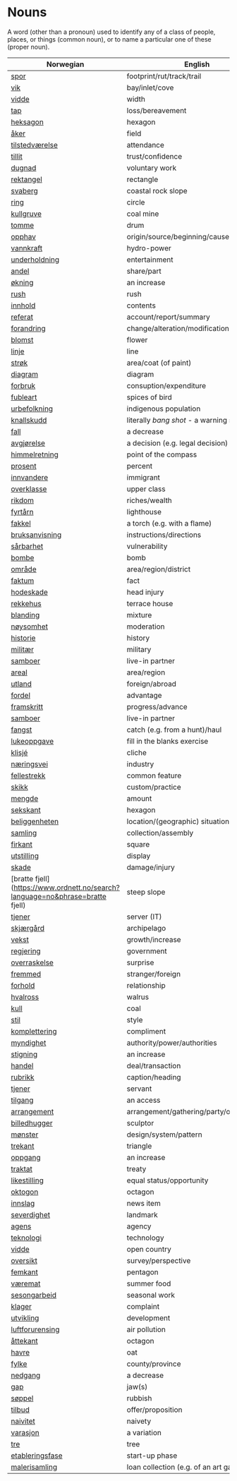 # Nouns

A word (other than a pronoun) used to identify any of a class of people, places, or things (common noun), or to name a particular one of these (proper noun).

| Norwegian | English | Gender |
| --- | --- | --- |
| [spor](https://www.ordnett.no/search?language=no&phrase=spor) | footprint/rut/track/trail | i |
| [vik](https://www.ordnett.no/search?language=no&phrase=vik) | bay/inlet/cove | m |
| [vidde](https://www.ordnett.no/search?language=no&phrase=vidde) | width | m/f |
| [tap](https://www.ordnett.no/search?language=no&phrase=tap) | loss/bereavement | i |
| [heksagon](https://www.ordnett.no/search?language=no&phrase=heksagon) | hexagon | m |
| [åker](https://www.ordnett.no/search?language=no&phrase=åker) | field | m |
| [tilstedværelse](https://www.ordnett.no/search?language=no&phrase=tilstedværelse) | attendance | i |
| [tillit](https://www.ordnett.no/search?language=no&phrase=tillit) | trust/confidence | m |
| [dugnad](https://www.ordnett.no/search?language=no&phrase=dugnad) | voluntary work | m |
| [rektangel](https://www.ordnett.no/search?language=no&phrase=rektangel) | rectangle | i |
| [svaberg](https://www.ordnett.no/search?language=no&phrase=svaberg) | coastal rock slope | i |
| [ring](https://www.ordnett.no/search?language=no&phrase=ring) | circle | m |
| [kullgruve](https://www.ordnett.no/search?language=no&phrase=kullgruve) | coal mine | m |
| [tomme](https://www.ordnett.no/search?language=no&phrase=tomme) | drum | m |
| [opphav](https://www.ordnett.no/search?language=no&phrase=opphav) | origin/source/beginning/cause | i |
| [vannkraft](https://www.ordnett.no/search?language=no&phrase=vannkraft) | hydro-power | m |
| [underholdning](https://www.ordnett.no/search?language=no&phrase=underholdning) | entertainment | m |
| [andel](https://www.ordnett.no/search?language=no&phrase=andel) | share/part | m |
| [økning](https://www.ordnett.no/search?language=no&phrase=økning) | an increase | m |
| [rush](https://www.ordnett.no/search?language=no&phrase=rush) | rush | i |
| [innhold](https://www.ordnett.no/search?language=no&phrase=innhold) | contents | i |
| [referat](https://www.ordnett.no/search?language=no&phrase=referat) | account/report/summary | i |
| [forandring](https://www.ordnett.no/search?language=no&phrase=forandring) | change/alteration/modification | m |
| [blomst](https://www.ordnett.no/search?language=no&phrase=blomst) | flower | m |
| [linje](https://www.ordnett.no/search?language=no&phrase=linje) | line | m |
| [strøk](https://www.ordnett.no/search?language=no&phrase=strøk) | area/coat (of paint) | i |
| [diagram](https://www.ordnett.no/search?language=no&phrase=diagram) | diagram | i |
| [forbruk](https://www.ordnett.no/search?language=no&phrase=forbruk) | consuption/expenditure | i |
| [fubleart](https://www.ordnett.no/search?language=no&phrase=fubleart) | spices of bird | m/f |
| [urbefolkning](https://www.ordnett.no/search?language=no&phrase=urbefolkning) | indigenous population | m |
| [knallskudd](https://www.ordnett.no/search?language=no&phrase=knallskudd) | literally _bang shot_ - a warning shot gun | i |
| [fall](https://www.ordnett.no/search?language=no&phrase=fall) | a decrease | i |
| [avgjørelse](https://www.ordnett.no/search?language=no&phrase=avgjørelse) | a decision (e.g. legal decision) | m |
| [himmelretning](https://www.ordnett.no/search?language=no&phrase=himmelretning) | point of the compass | m |
| [prosent](https://www.ordnett.no/search?language=no&phrase=prosent) | percent | m |
| [innvandere](https://www.ordnett.no/search?language=no&phrase=innvandere) | immigrant | m |
| [overklasse](https://www.ordnett.no/search?language=no&phrase=overklasse) | upper class | m |
| [rikdom](https://www.ordnett.no/search?language=no&phrase=rikdom) | riches/wealth | m |
| [fyrtårn](https://www.ordnett.no/search?language=no&phrase=fyrtårn) | lighthouse | i |
| [fakkel](https://www.ordnett.no/search?language=no&phrase=fakkel) | a torch (e.g. with a flame) | m |
| [bruksanvisning](https://www.ordnett.no/search?language=no&phrase=bruksanvisning) | instructions/directions | m |
| [sårbarhet](https://www.ordnett.no/search?language=no&phrase=sårbarhet) | vulnerability | m |
| [bombe](https://www.ordnett.no/search?language=no&phrase=bombe) | bomb | m |
| [område](https://www.ordnett.no/search?language=no&phrase=område) | area/region/district | i |
| [faktum](https://www.ordnett.no/search?language=no&phrase=faktum) | fact | i |
| [hodeskade](https://www.ordnett.no/search?language=no&phrase=hodeskade) | head injury | m |
| [rekkehus](https://www.ordnett.no/search?language=no&phrase=rekkehus) | terrace house | i |
| [blanding](https://www.ordnett.no/search?language=no&phrase=blanding) | mixture | m |
| [nøysomhet](https://www.ordnett.no/search?language=no&phrase=nøysomhet) | moderation | m |
| [historie](https://www.ordnett.no/search?language=no&phrase=historie) | history | m/f |
| [militær](https://www.ordnett.no/search?language=no&phrase=militær) | military | m |
| [samboer](https://www.ordnett.no/search?language=no&phrase=samboer) | live-in partner | m |
| [areal](https://www.ordnett.no/search?language=no&phrase=areal) | area/region | i |
| [utland](https://www.ordnett.no/search?language=no&phrase=utland) | foreign/abroad | m |
| [fordel](https://www.ordnett.no/search?language=no&phrase=fordel) | advantage | m |
| [framskritt](https://www.ordnett.no/search?language=no&phrase=framskritt) | progress/advance | i |
| [samboer](https://www.ordnett.no/search?language=no&phrase=samboer) | live-in partner | m |
| [fangst](https://www.ordnett.no/search?language=no&phrase=fangst) | catch (e.g. from a hunt)/haul | m |
| [lukeoppgave](https://www.ordnett.no/search?language=no&phrase=lukeoppgave) | fill in the blanks exercise | m |
| [klisjé](https://www.ordnett.no/search?language=no&phrase=klisjé) | cliche | m |
| [næringsvei](https://www.ordnett.no/search?language=no&phrase=næringsvei) | industry | m |
| [fellestrekk](https://www.ordnett.no/search?language=no&phrase=fellestrekk) | common feature | i |
| [skikk](https://www.ordnett.no/search?language=no&phrase=skikk) | custom/practice | m |
| [mengde](https://www.ordnett.no/search?language=no&phrase=mengde) | amount | m |
| [sekskant](https://www.ordnett.no/search?language=no&phrase=sekskant) | hexagon | m |
| [beliggenheten](https://www.ordnett.no/search?language=no&phrase=beliggenheten) | location/(geographic) situation | m/f |
| [samling](https://www.ordnett.no/search?language=no&phrase=samling) | collection/assembly | m |
| [firkant](https://www.ordnett.no/search?language=no&phrase=firkant) | square | m |
| [utstilling](https://www.ordnett.no/search?language=no&phrase=utstilling) | display | m |
| [skade](https://www.ordnett.no/search?language=no&phrase=skade) | damage/injury | m |
| [bratte fjell](https://www.ordnett.no/search?language=no&phrase=bratte fjell) | steep slope | m |
| [tjener](https://www.ordnett.no/search?language=no&phrase=tjener) | server (IT) | m |
| [skjærgård](https://www.ordnett.no/search?language=no&phrase=skjærgård) | archipelago | m |
| [vekst](https://www.ordnett.no/search?language=no&phrase=vekst) | growth/increase | m |
| [regjering](https://www.ordnett.no/search?language=no&phrase=regjering) | government | m |
| [overraskelse](https://www.ordnett.no/search?language=no&phrase=overraskelse) | surprise | m |
| [fremmed](https://www.ordnett.no/search?language=no&phrase=fremmed) | stranger/foreign | m |
| [forhold](https://www.ordnett.no/search?language=no&phrase=forhold) | relationship | i |
| [hvalross](https://www.ordnett.no/search?language=no&phrase=hvalross) | walrus | m |
| [kull](https://www.ordnett.no/search?language=no&phrase=kull) | coal | i |
| [stil](https://www.ordnett.no/search?language=no&phrase=stil) | style | m |
| [komplettering](https://www.ordnett.no/search?language=no&phrase=komplettering) | compliment | m |
| [myndighet](https://www.ordnett.no/search?language=no&phrase=myndighet) | authority/power/authorities | m |
| [stigning](https://www.ordnett.no/search?language=no&phrase=stigning) | an increase | m |
| [handel](https://www.ordnett.no/search?language=no&phrase=handel) | deal/transaction | m |
| [rubrikk](https://www.ordnett.no/search?language=no&phrase=rubrikk) | caption/heading | m |
| [tjener](https://www.ordnett.no/search?language=no&phrase=tjener) | servant | m |
| [tilgang](https://www.ordnett.no/search?language=no&phrase=tilgang) | an access | i |
| [arrangement](https://www.ordnett.no/search?language=no&phrase=arrangement) | arrangement/gathering/party/organisation | i |
| [billedhugger](https://www.ordnett.no/search?language=no&phrase=billedhugger) | sculptor | m |
| [mønster](https://www.ordnett.no/search?language=no&phrase=mønster) | design/system/pattern | i |
| [trekant](https://www.ordnett.no/search?language=no&phrase=trekant) | triangle | m |
| [oppgang](https://www.ordnett.no/search?language=no&phrase=oppgang) | an increase | m |
| [traktat](https://www.ordnett.no/search?language=no&phrase=traktat) | treaty | m |
| [likestilling](https://www.ordnett.no/search?language=no&phrase=likestilling) | equal status/opportunity | m |
| [oktogon](https://www.ordnett.no/search?language=no&phrase=oktogon) | octagon | m |
| [innslag](https://www.ordnett.no/search?language=no&phrase=innslag) | news item | i |
| [severdighet](https://www.ordnett.no/search?language=no&phrase=severdighet) | landmark | m |
| [agens](https://www.ordnett.no/search?language=no&phrase=agens) | agency | m |
| [teknologi](https://www.ordnett.no/search?language=no&phrase=teknologi) | technology | m |
| [vidde](https://www.ordnett.no/search?language=no&phrase=vidde) | open country | m |
| [oversikt](https://www.ordnett.no/search?language=no&phrase=oversikt) | survey/perspective | m |
| [femkant](https://www.ordnett.no/search?language=no&phrase=femkant) | pentagon | m |
| [væremat](https://www.ordnett.no/search?language=no&phrase=væremat) | summer food | m |
| [sesongarbeid](https://www.ordnett.no/search?language=no&phrase=sesongarbeid) | seasonal work | i |
| [klager](https://www.ordnett.no/search?language=no&phrase=klager) | complaint | m |
| [utvikling](https://www.ordnett.no/search?language=no&phrase=utvikling) | development | m |
| [luftforurensing](https://www.ordnett.no/search?language=no&phrase=luftforurensing) | air pollution | m |
| [åttekant](https://www.ordnett.no/search?language=no&phrase=åttekant) | octagon | m |
| [havre](https://www.ordnett.no/search?language=no&phrase=havre) | oat | m |
| [fylke](https://www.ordnett.no/search?language=no&phrase=fylke) | county/province | i |
| [nedgang](https://www.ordnett.no/search?language=no&phrase=nedgang) | a decrease | m |
| [gap](https://www.ordnett.no/search?language=no&phrase=gap) | jaw(s) | m |
| [søppel](https://www.ordnett.no/search?language=no&phrase=søppel) | rubbish | i |
| [tilbud](https://www.ordnett.no/search?language=no&phrase=tilbud) | offer/proposition | i |
| [naivitet](https://www.ordnett.no/search?language=no&phrase=naivitet) | naivety | m |
| [varasjon](https://www.ordnett.no/search?language=no&phrase=varasjon) | a variation | m |
| [tre](https://www.ordnett.no/search?language=no&phrase=tre) | tree | i |
| [etableringsfase](https://www.ordnett.no/search?language=no&phrase=etableringsfase) | start-up phase | m |
| [malerisamling](https://www.ordnett.no/search?language=no&phrase=malerisamling) | loan collection (e.g. of an art gallery) | m |

